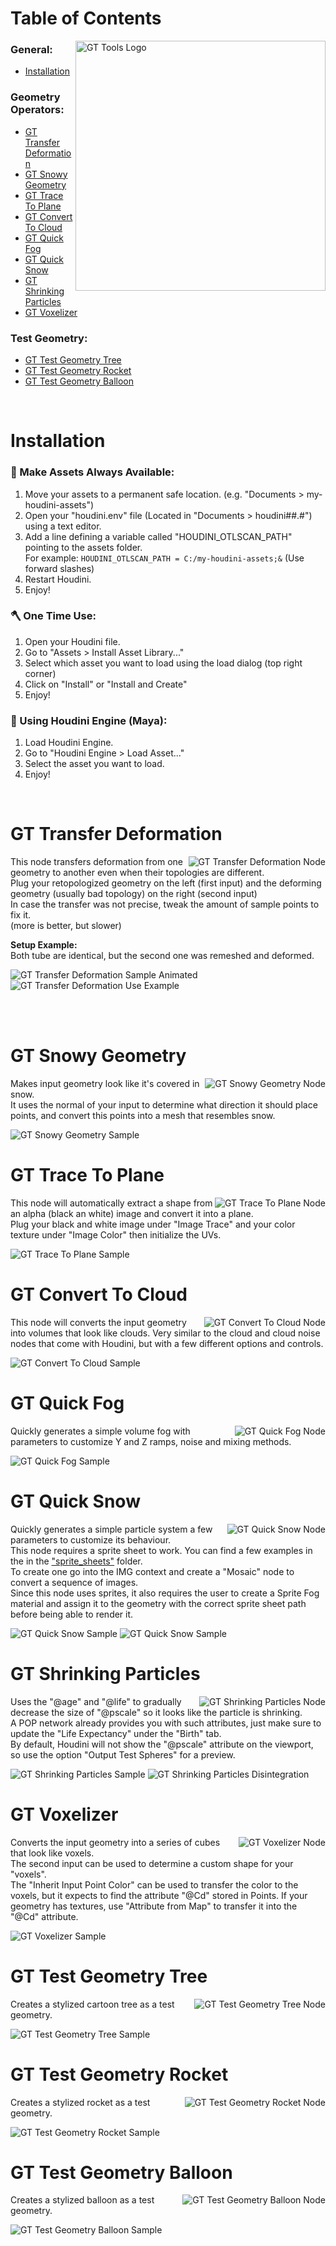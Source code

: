 <!-- GT Houdini Assets Docs -->

<body>

<p></p>
<!-- Table of Contents -->
<div>
<h1> Table of Contents </h1>
<a href="https://github.com/TrevisanGMW/gt-houdini-assets"><img src="./media/gt_hda_logo.png" align="right" alt="GT Tools Logo" width="400"></a>
<h3><b>General:</b></h3>
<ul>
  <li><a href="#installation">Installation</a></li>
</ul>
<h3><b>Geometry Operators:</b></h3>
<ul>
  <li><a href="#-gt-transfer-deformation-">GT Transfer Deformation</a></li>
  <li><a href="#-gt-snowy-geometry-">GT Snowy Geometry</a></li>
  <li><a href="#-gt-trace-to-plane-">GT Trace To Plane</a></li>
  <li><a href="#-gt-convert-to-cloud-">GT Convert To Cloud</a></li>
  <li><a href="#-gt-quick-fog-">GT Quick Fog</a></li>
  <li><a href="#-gt-quick-snow-">GT Quick Snow</a></li>
  <li><a href="#-gt-shrinking-particles-">GT Shrinking Particles</a></li>
  <li><a href="#-gt-voxelizer-">GT Voxelizer</a></li>
</ul>
<h3><b>Test Geometry:</b></h3>
<ul>
  <li><a href="#-gt-test-geometry-tree-">GT Test Geometry Tree</a></li>
  <li><a href="#-gt-test-geometry-rocket-">GT Test Geometry Rocket</a></li>
  <li><a href="#-gt-test-geometry-balloon-">GT Test Geometry Balloon</a></li>
</ul>
</div>
<br>
</div>

<!-- Installation -->

<h1>Installation</h1>

<h3>🧰 Make Assets Always Available:</h3>
<ol>
	<li>Move your assets to a permanent safe location. (e.g. "Documents > my-houdini-assets")</li>
	<li>Open your "houdini.env" file (Located in "Documents > houdini##.#") using a text editor.</li>
	<li>Add a line defining a variable called "HOUDINI_OTLSCAN_PATH" pointing to the assets folder.<br> For example: <code>HOUDINI_OTLSCAN_PATH = C:/my-houdini-assets;&</code> (Use forward slashes)</li>
	<li>Restart Houdini.</li>
    <li>Enjoy!</li>
</ol>

<h3>🪓 One Time Use:</h3>
<ol>
	<li>Open your Houdini file.</li>
	<li>Go to "Assets > Install Asset Library..."</li>
	<li>Select which asset you want to load using the load dialog (top right corner)</li>
	<li>Click on "Install" or "Install and Create"</li>
    <li>Enjoy!</li>
</ol>

<h3>📲 Using Houdini Engine (Maya):</h3>
<ol>
	<li>Load Houdini Engine.</li>
	<li>Go to "Houdini Engine > Load Asset..."</li>
	<li>Select the asset you want to load.</li>
	<li>Enjoy!</li>
</ol>
<br>


<!-- GT Transfer Deformation -->
<div>
<h1> GT Transfer Deformation </h1>
<img src="./media/gt_transfer_deformation.jpg" align="right"
     alt="GT Transfer Deformation Node">

<p>This node transfers deformation from one geometry to another even when their topologies are different.<br>
Plug your retopologized geometry on the left (first input) and the deforming geometry (usually bad topology) on the right (second input)<br>
In case the transfer was not precise, tweak the amount of sample points to fix it.<br> (more is better, but slower)</p>

<p><b>Setup Example:</b>
<br>Both tube are identical, but the second one was remeshed and deformed.</p>
<img src="./media/gt_transfer_deformation_sample.gif"
     alt="GT Transfer Deformation Sample Animated">
<img src="./media/gt_transfer_deformation_use.jpg"
     alt="GT Transfer Deformation Use Example">

<br><br>
</div>

<!-- GT Snowy Geometry -->
<div>
<h1> GT Snowy Geometry </h1>
<img src="./media/gt_snowy_geometry.jpg" align="right"
     alt="GT Snowy Geometry Node">

<p>Makes input geometry look like it's covered in snow. 
<br>It uses the normal of your input to determine what direction it should place points, and convert this points into a mesh that resembles snow.</p>
<img src="./media/gt_snowy_geometry_sample.jpg"
     alt="GT Snowy Geometry Sample">
<br>
</div>

<!-- GT Trace To Plane -->
<div>
<h1> GT Trace To Plane </h1>
<img src="./media/gt_trace_to_plane.jpg" align="right"
     alt="GT Trace To Plane Node">

<p>This node will automatically extract a shape from an alpha (black an white) image and convert it into a plane.<br>
Plug your black and white image under "Image Trace" and your color texture under "Image Color" then initialize the UVs.</p>
<img src="./media/gt_trace_to_plane_sample.jpg"
     alt="GT Trace To Plane Sample">
<br>
</div>

<!-- GT Convert To Cloud -->
<div>
<h1> GT Convert To Cloud </h1>
<img src="./media/gt_convert_to_cloud.jpg" align="right"
     alt="GT Convert To Cloud Node">

<p>This node will converts the input geometry into volumes that look like clouds. Very similar to the cloud and cloud noise nodes that come with Houdini, but with a few different options and controls.</p>
<img src="./media/gt_convert_to_cloud_sample.jpg"
     alt="GT Convert To Cloud Sample">
<br>
</div>

<!-- GT Quick Fog-->
<div>
<h1> GT Quick Fog </h1>
<img src="./media/gt_quick_fog.jpg" align="right"
     alt="GT Quick Fog Node">

<p>Quickly generates a simple volume fog with parameters to customize Y and Z ramps, noise and mixing methods.</p>
<img src="./media/gt_quick_fog_sample.jpg"
     alt="GT Quick Fog Sample">
<br>
</div>

<!-- GT Quick Snow-->
<div>
<h1> GT Quick Snow </h1>
<img src="./media/gt_quick_snow.jpg" align="right"
     alt="GT Quick Snow Node">

<p>Quickly generates a simple particle system a few parameters to customize its behaviour.
<br>This node requires a sprite sheet to work. You can find a few examples in the in the <a href="./sprite_sheets">"sprite_sheets"</a> folder.
<br>To create one go into the IMG context and create a "Mosaic" node to convert a sequence of images.
<br>Since this node uses sprites, it also requires the user to create a Sprite Fog material and assign it to the geometry with the correct sprite sheet path before being able to render it.</p>
<img src="./media/gt_quick_snow_sample.gif"
     alt="GT Quick Snow Sample">
<img src="./media/gt_quick_snow_letters.gif"
     alt="GT Quick Snow Sample">
<br>
</div>

<!-- GT Shrinking Particles-->
<div>
<h1> GT Shrinking Particles </h1>
<img src="./media/gt_shrinking_particles.jpg" align="right"
     alt="GT Shrinking Particles Node">

<p>Uses the "@age" and "@life" to gradually decrease the size of "@pscale" so it looks like the particle is shrinking. <br>
A POP network already provides you with such attributes, just make sure to update the "Life Expectancy" under the "Birth" tab.<br>
By default, Houdini will not show the "@pscale" attribute on the viewport, so use the option "Output Test Spheres" for a preview. </p>
<img src="./media/gt_shrinking_particles_sample.gif"
     alt="GT Shrinking Particles Sample">
<img src="./media/gt_shrinking_particles_disintegration.gif"
     alt="GT Shrinking Particles Disintegration">
<br>
</div>

<!-- GT Voxelizer-->
<div>
<h1> GT Voxelizer </h1>
<img src="./media/gt_voxelizer.jpg" align="right"
     alt="GT Voxelizer Node">

<p>Converts the input geometry into a series of cubes that look like voxels. 
<br>The second input can be used to determine a custom shape for your "voxels".
<br> The "Inherit Input Point Color" can be used to transfer the color to the voxels, but it expects to find the attribute "@Cd" stored in Points. If your geometry has textures, use "Attribute from Map" to transfer it into the "@Cd" attribute.</p>
<img src="./media/gt_voxelizer_sample.jpg"
     alt="GT Voxelizer Sample">

<br>
</div>

<!-- GT Test Geometry Tree -->
<div>
<h1> GT Test Geometry Tree </h1>
<img src="./media/gt_test_geometry_tree.jpg" align="right"
     alt="GT Test Geometry Tree Node">

<p>Creates a stylized cartoon tree as a test geometry.</p>
<img src="./media/gt_test_geometry_tree_sample.jpg"
     alt="GT Test Geometry Tree Sample">
<br>
</div>

<!-- GT Test Geometry Rocket -->
<div>
<h1> GT Test Geometry Rocket </h1>
<img src="./media/gt_test_geometry_rocket.jpg" align="right"
     alt="GT Test Geometry Rocket Node">

<p>Creates a stylized rocket as a test geometry.</p>
<img src="./media/gt_test_geometry_rocket_sample.jpg"
     alt="GT Test Geometry Rocket Sample">
<br>
</div>

<!-- GT Test Geometry Balloon -->
<div>
<h1> GT Test Geometry Balloon </h1>
<img src="./media/gt_test_geometry_balloon.jpg" align="right"
     alt="GT Test Geometry Balloon Node">

<p>Creates a stylized balloon as a test geometry.</p>
<img src="./media/gt_test_geometry_balloon_sample.jpg"
     alt="GT Test Geometry Balloon Sample">
<br>
</div>

</body>
